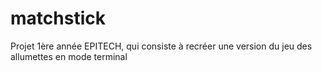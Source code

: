# matchstick
Projet 1ère année EPITECH, qui consiste à recréer une version du jeu des allumettes en mode terminal
